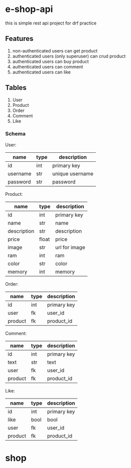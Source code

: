 # e-shop-api

this is simple rest api project for drf practice

## Features

1. non-authenticated users can get product
2. authenticated users (only superuser) can crud product 
3. authenticated users can buy product
4. authenticated users can comment
5. authenticated users can like

## Tables

1. User
2. Product
3. Order
4. Comment
5. Like

### Schema

User:

| name | type | description |
|------|------|-------------|
| id   | int  | primary key |
| username | str  | unique username |
| password | str  | password |

Product:

| name | type | description |
|------|------|-------------|
| id   | int  | primary key |
| name | str  | name        |
| description | str  | description   |
| price | float  | price   |
| image | str  | url for image   |
| ram | int  | ram   |
| color | str  | color   |
| memory | int  | memory   |

Order:

| name | type | description |
|------|------|-------------|
| id   | int  | primary key |
| user | fk  | user_id   |
| product | fk  | product_id   |

Comment:

| name | type | description |
|------|------|-------------|
| id   | int  | primary key |
| text | str  | text        |
| user | fk  | user_id   |
| product | fk  | product_id   |

Like:

| name | type | description |
|------|------|-------------|
| id   | int  | primary key |
| like | bool  | bool        |
| user | fk  | user_id   |
| product | fk  | product_id   |
# shop
